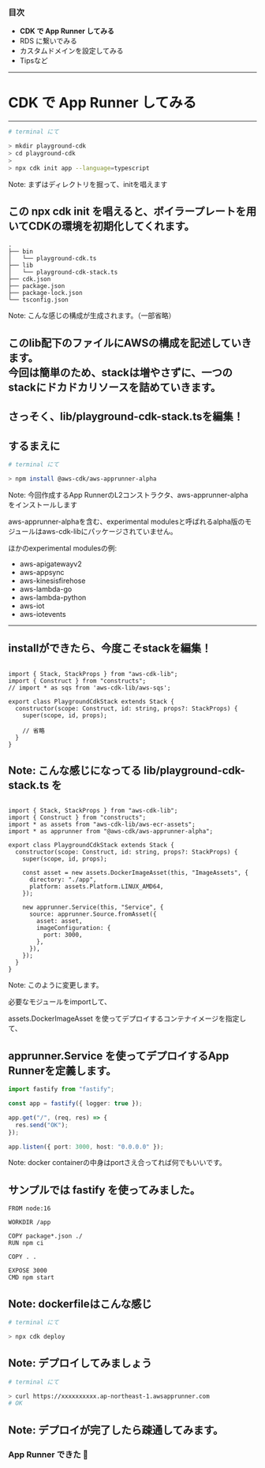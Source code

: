 ### 目次

- **CDK で App Runner してみる**
- RDS に繋いでみる
- カスタムドメインを設定してみる
- Tipsなど
---
# CDK で App Runner してみる <!-- .element style="text-transform: none" -->
---
```bash
# terminal にて

> mkdir playground-cdk
> cd playground-cdk
> 
> npx cdk init app --language=typescript
```

Note: まずはディレクトリを掘って、initを唱えます

この **npx cdk init** を唱えると、ボイラープレートを用いてCDKの環境を初期化してくれます。
---
```text [|4-5]
.
├── bin
│   └── playground-cdk.ts
├── lib
│   └── playground-cdk-stack.ts
├── cdk.json
├── package.json
├── package-lock.json
└── tsconfig.json
```

Note:
こんな感じの構成が生成されます。（一部省略）

このlib配下のファイルにAWSの構成を記述していきます。  
今回は簡単のため、stackは増やさずに、一つのstackにドカドカリソースを詰めていきます。
---
さっそく、lib/playground-cdk-stack.tsを編集！
---
するまえに
---
```bash
# terminal にて

> npm install @aws-cdk/aws-apprunner-alpha
```
Note:
今回作成するApp RunnerのL2コンストラクタ、aws-apprunner-alpha をインストールします

aws-apprunner-alphaを含む、experimental modulesと呼ばれるalpha版のモジュールはaws-cdk-libにパッケージされていません。

ほかのexperimental modulesの例:

- aws-apigatewayv2
- aws-appsync
- aws-kinesisfirehose
- aws-lambda-go
- aws-lambda-python
- aws-iot
- aws-iotevents
---
installができたら、今度こそstackを編集！
---
<pre data-id="code-animation"><code data-line-numbers="" class="hljs" data-trim>
import { Stack, StackProps } from "aws-cdk-lib";
import { Construct } from "constructs";
// import * as sqs from 'aws-cdk-lib/aws-sqs';

export class PlaygroundCdkStack extends Stack {
  constructor(scope: Construct, id: string, props?: StackProps) {
    super(scope, id, props);

    // 省略
  }
}
</code></pre>
Note:
こんな感じになってる lib/playground-cdk-stack.ts を
---
<pre data-id="code-animation"><code data-line-numbers="|3-4|10-13|15-24" class="hljs" data-trim>
import { Stack, StackProps } from "aws-cdk-lib";
import { Construct } from "constructs";
import * as assets from "aws-cdk-lib/aws-ecr-assets";
import * as apprunner from "@aws-cdk/aws-apprunner-alpha";

export class PlaygroundCdkStack extends Stack {
  constructor(scope: Construct, id: string, props?: StackProps) {
    super(scope, id, props);

    const asset = new assets.DockerImageAsset(this, "ImageAssets", {
      directory: "./app",
      platform: assets.Platform.LINUX_AMD64,
    });

    new apprunner.Service(this, "Service", {
      source: apprunner.Source.fromAsset({
        asset: asset,
        imageConfiguration: {
          port: 3000,
        },
      }),
    });
  }
}
</code></pre>
Note:
このように変更します。

必要なモジュールをimportして、

assets.DockerImageAsset を使ってデプロイするコンテナイメージを指定して、

apprunner.Service を使ってデプロイするApp Runnerを定義します。
---
```ts [|9]
import fastify from "fastify";

const app = fastify({ logger: true });

app.get("/", (req, res) => {
  res.send("OK");
});

app.listen({ port: 3000, host: "0.0.0.0" });
```
Note:
docker containerの中身はportさえ合ってれば何でもいいです。

サンプルでは fastify を使ってみました。
---
```docker [|10]
FROM node:16

WORKDIR /app

COPY package*.json ./
RUN npm ci

COPY . .

EXPOSE 3000
CMD npm start
```
Note:
dockerfileはこんな感じ
---
```bash
# terminal にて

> npx cdk deploy
```
Note:
デプロイしてみましょう
---
```bash
# terminal にて

> curl https://xxxxxxxxxx.ap-northeast-1.awsapprunner.com
# OK
```
Note:
デプロイが完了したら疎通してみます。
---
### App Runner できた 🎉

